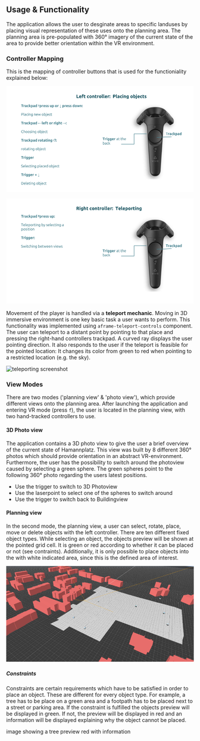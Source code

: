 
## Usage & Functionality
The application allows the user to desginate areas to specific landuses by
placing visual representation of these uses onto the planning area.
The planning area is pre-populated with 360° imagery of the current state of
the area to provide better orientation within the VR environment.

### Controller Mapping
This is the mapping of controller buttons that is used for the functioniality
explained below:

![left hand](left-controller.png)

![right hand](right-controller.png)

Movement of the player is handled via a **teleport mechanic**.
Moving in 3D immersive environment is one key basic task a user wants to
perform. This functionality was implemented using `aframe-teleport-controls`
component. The user can teleport to a distant point by pointing to that place
and pressing the right-hand controllers trackpad.
A curved ray displays the user pointing direction. It also responds to the user
if the teleport is feasible for the pointed location: It changes its color
from green to red when pointing to a restricted location (e.g. the sky).

![teleporting screenshot](TODO)

### View Modes
There are two modes ('planning view' & 'photo view'), which provide different
views onto the planning area.
After launching the application and entering VR mode (press `f`), the user is
located in the planning view, with two hand-tracked controllers to use.

#### 3D Photo view
The application contains a 3D photo view to give the user a brief overview of
the current state of Hamannplatz. This view was built by 8 different 360° photos
which should provide orientation in an abstract VR-environment. Furthermore, the
user has the possibility to switch around the photoview caused by selecting a
green sphere. The green spheres point to the following  360° photo regarding the
users latest positions.

* Use the trigger to switch to 3D Photoview
* Use the laserpoint to select one of the spheres to switch around
* Use the trigger to switch back to Buildingview

#### Planning view  
In the second mode, the planning view, a user can select, rotate, place, move or delete
objects with the left controller. There are ten different fixed object types. While selecting 
an object, the objects preview will be shown at the pointed grid cell. It is green or red according 
to whether it can be placed or not (see contraints). Additionally, it is only possible to place 
objects into the with white indicated area, since this is the defined area of interest.

![area of interest screenshot](aoi.png)

##### Constraints
Constraints are certain requirements which have to be satisfied in order to place
an object. These are different for every object type. For example, a tree has to be place 
on a green area and a footpath has to be placed next to a street or parking area. If the 
constraint is fulfilled the objects preview will be displayed in 
green. If not, the preview will be displayed in red and an information will be displayed 
explaining why the object cannot be placed.

image showing a tree preview red with information